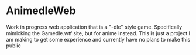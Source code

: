 # AnimedleWeb

Work in progress web application that is a "-dle" style game. Specifically mimicking the Gamedle.wtf site, but for anime instead.
This is just a project I am making to get some experience and currently have no plans to make this public
